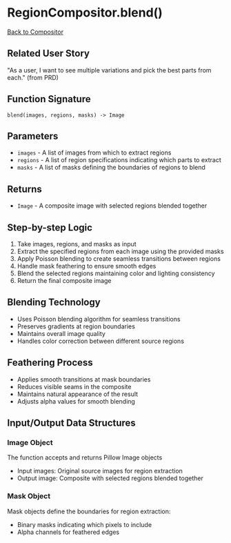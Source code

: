 # RegionCompositor.blend()

[Back to Compositor](../orchestration_compositor.md)

## Related User Story
"As a user, I want to see multiple variations and pick the best parts from each." (from PRD)

## Function Signature
`blend(images, regions, masks) -> Image`

## Parameters
- `images` - A list of images from which to extract regions
- `regions` - A list of region specifications indicating which parts to extract
- `masks` - A list of masks defining the boundaries of regions to blend

## Returns
- `Image` - A composite image with selected regions blended together

## Step-by-step Logic
1. Take images, regions, and masks as input
2. Extract the specified regions from each image using the provided masks
3. Apply Poisson blending to create seamless transitions between regions
4. Handle mask feathering to ensure smooth edges
5. Blend the selected regions maintaining color and lighting consistency
6. Return the final composite image

## Blending Technology
- Uses Poisson blending algorithm for seamless transitions
- Preserves gradients at region boundaries
- Maintains overall image quality
- Handles color correction between different source regions

## Feathering Process
- Applies smooth transitions at mask boundaries
- Reduces visible seams in the composite
- Maintains natural appearance of the result
- Adjusts alpha values for smooth blending

## Input/Output Data Structures
### Image Object
The function accepts and returns Pillow Image objects
- Input images: Original source images for region extraction
- Output image: Composite with selected regions blended together

### Mask Object
Mask objects define the boundaries for region extraction:
- Binary masks indicating which pixels to include
- Alpha channels for feathered edges